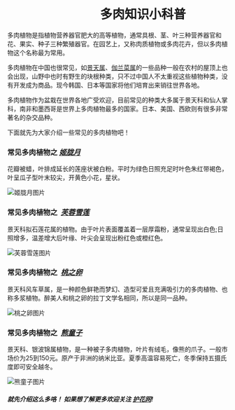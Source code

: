 #                                   **多肉知识小科普**

  多肉植物是指植物营养器官肥大的高等植物，通常具根、茎、叶三种营养器官和花、果实、种子三种繁殖器官。在园艺上，又称肉质植物或多肉花卉，但以多肉植物这个名称最为常用。

  多肉植物在中国也很常见，如[景天属](https://baike.so.com/doc/5857154-6069997.html)、[伽兰菜属](https://baike.so.com/doc/6425107-6638779.html)的一些品种一般在农村的屋顶上也会出现，山野中也时有野生的块根种类，只不过中国人不太重视这些植物种类，没有开发成为商品。现今韩国、日本等国家将他们培育出来销往世界各地。
  
  多肉植物作为盆栽在世界各地广受欢迎，目前常见的种类大多属于景天科和仙人掌科，南非和墨西哥是世界上多肉植物最多的国家。日本、美国、西欧则有很多非常著名的杂交品种。
  
下面就先为大家介绍一些常见的多肉植物吧！
### 常见多肉植物之  _[姬胧月](https://baike.so.com/doc/24971861-25929261.html)_

花瓣被蜡，叶排成延长的莲座状被白粉。平时为绿色日照充足时叶色朱红带褐色，叶呈瓜子型叶末较尖，开黄色小花，星状。

![姬胧月图片](http://imgx.xiawu.com/xzimg/i4/i1/17137020614401033/T1SQhMXqBeXXXXXXXX_!!0-item_pic.jpg)
### 常见多肉植物之  _[芙蓉雪莲](https://baike.so.com/doc/25402820-26426620.html)_

景天科拟石莲花属的植物。由于叶片表面覆盖着一层厚霜粉，通常呈现出白色;日照增多，温差增大后叶缘、叶尖会呈现出粉红色或橙红色。

![芙蓉雪莲图片](http://imglf1.ph.126.net/qsXz5vAja2CPr07XiVOKJQ==/719731515549295054.jpg)
### 常见多肉植物之  _[桃之卵](https://baike.so.com/doc/6986735-7209530.html)_

景天科风车草属，是一种颜色鲜艳而梦幻、造型可爱且充满吸引力的多肉植物、也称多浆植物。醉美人和桃之卵的拉丁文学名相同，所以是同一品种。

![桃之卵图片](http://cdn.duitang.com/uploads/blog/201408/15/20140815161605_8sByZ.jpeg)

### 常见多肉植物之  _[熊童子](https://baike.so.com/doc/5577474-5791165.html)_

景天科、银波锦属植物，是一种被子多肉植物，叶片有绒毛，像熊的爪子。一般市场价为25到150元。原产于非洲的纳米比亚。夏季高温容易死亡，冬季保持五摄氏度即可安全越冬。

![熊童子图片](http://img.zcool.cn/community/01a35e554bc7d3000001bf7230a63c.jpg)

##### 就先介绍这么多咯！ 如果想了解更多欢迎关注 **[护花网](http://www.aihuhua.com/zhuti/duorouzhiwu/)**!
